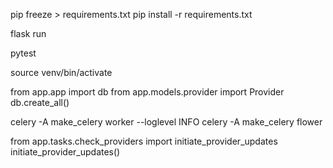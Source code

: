pip freeze > requirements.txt
pip install -r requirements.txt

flask run

pytest

source venv/bin/activate

from app.app import db
from app.models.provider import Provider
db.create_all()

celery -A make_celery worker --loglevel INFO
celery -A make_celery flower


from app.tasks.check_providers import initiate_provider_updates
initiate_provider_updates()

